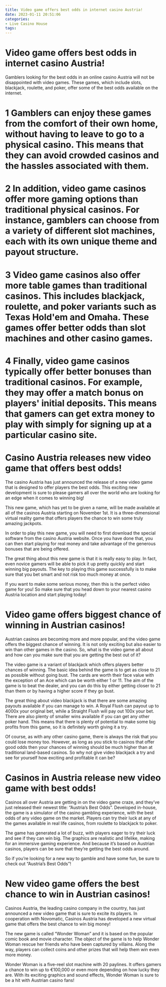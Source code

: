 ```yaml
---
title: Video game offers best odds in internet casino Austria!
date: 2023-01-11 20:51:06
categories:
- Live Casino House
tags:
---
```



#  Video game offers best odds in internet casino Austria!

Gamblers looking for the best odds in an online casino Austria will not be disappointed with video games. These games, which include slots, blackjack, roulette, and poker, offer some of the best odds available on the internet.

# 1 Gamblers can enjoy these games from the comfort of their own home, without having to leave to go to a physical casino. This means that they can avoid crowded casinos and the hassles associated with them.

# 2 In addition, video game casinos offer more gaming options than traditional physical casinos. For instance, gamblers can choose from a variety of different slot machines, each with its own unique theme and payout structure.

# 3 Video game casinos also offer more table games than traditional casinos. This includes blackjack, roulette, and poker variants such as Texas Hold'em and Omaha. These games offer better odds than slot machines and other casino games.

# 4 Finally, video game casinos typically offer better bonuses than traditional casinos. For example, they may offer a match bonus on players' initial deposits. This means that gamers can get extra money to play with simply for signing up at a particular casino site.

#  Casino Austria releases new video game that offers best odds!

The casino Austria has just announced the release of a new video game that is designed to offer players the best odds. This exciting new development is sure to please gamers all over the world who are looking for an edge when it comes to winning big!

This new game, which has yet to be given a name, will be made available at all of the casinos Austria starting on November 1st. It is a three-dimensional virtual reality game that offers players the chance to win some truly amazing jackpots.

In order to play this new game, you will need to first download the special software from the casino Austria website. Once you have done that, you can then start playing for real money and take advantage of the generous bonuses that are being offered.

The great thing about this new game is that it is really easy to play. In fact, even novice gamers will be able to pick it up pretty quickly and start winning big payouts. The key to playing this game successfully is to make sure that you bet smart and not risk too much money at once.

If you want to make some serious money, then this is the perfect video game for you! So make sure that you head down to your nearest casino Austria location and start playing today!

#  Video game offers biggest chance of winning in Austrian casinos!

Austrian casinos are becoming more and more popular, and the video game offers the biggest chance of winning. It is not only exciting but also easier to win than other games in the casino. So, what is the video game all about and how can you make sure that you are getting the best out of it?

The video game is a variant of blackjack which offers players better chances of winning. The basic idea behind the game is to get as close to 21 as possible without going bust. The cards are worth their face value with the exception of an Ace which can be worth either 1 or 11. The aim of the game is to beat the dealer, and you can do this by either getting closer to 21 than them or by having a higher score if they go bust.

The great thing about video blackjack is that there are some amazing payouts available if you can manage to win. A Royal Flush can payout up to 4000x your original bet, while a Straight Flush will pay out 100x your bet. There are also plenty of smaller wins available if you can get any other poker hand. This means that there is plenty of potential to make some big profits from this game, so it is definitely worth giving it a try.

Of course, as with any other casino game, there is always the risk that you could lose money too. However, as long as you stick to casinos that offer good odds then your chances of winning should be much higher than at traditional land-based casinos. So why not give video blackjack a try and see for yourself how exciting and profitable it can be?

#  Casinos in Austria release new video game with best odds!

Casinos all over Austria are getting in on the video game craze, and they’ve just released their newest title: “Austria’s Best Odds”. Developed in-house, the game is a simulator of the casino gambling experience, with the best odds of any video game on the market. Players can try their luck at any of the games available in real life casinos, from roulette to blackjack to poker.

The game has generated a lot of buzz, with players eager to try their luck and see if they can win big. The graphics are realistic and lifelike, making for an immersive gaming experience. And because it’s based on Austrian casinos, players can be sure that they’re getting the best odds around.

So if you’re looking for a new way to gamble and have some fun, be sure to check out “Austria’s Best Odds”!

#  New video game offers the best chance to win in Austrian casinos!

Casinos Austria, the leading casino company in the country, has just announced a new video game that is sure to excite its players. In cooperation with Novomatic, Casinos Austria has developed a new virtual game that offers the best chance to win big money!

The new game is called “Wonder Woman” and it is based on the popular comic book and movie character. The object of the game is to help Wonder Woman rescue her friends who have been captured by villains. Along the way, players can collect coins and other prizes that will help them win even more money.

Wonder Woman is a five-reel slot machine with 20 paylines. It offers gamers a chance to win up to €100,000 or even more depending on how lucky they are. With its exciting graphics and sound effects, Wonder Woman is sure to be a hit with Austrian casino fans!